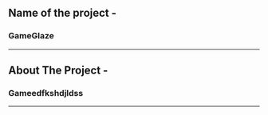 <h2>Name of the project - </h2>
 <h3>GameGlaze</h3> <hr>
   
<h2>About The Project - </h2>
  <h3>Gameedfkshdjldss</h3> <hr>
